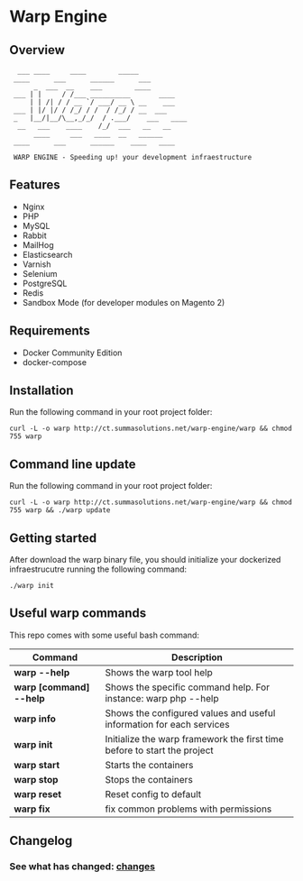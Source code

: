 # Warp Engine

## Overview


```
  ___ ____     ____        _____
 ____      ___      ______      ___
      _  ___  __    ___        ____
 ___ | |     / /___ __________       ____
     | | /| / / __ `/ ___/ __ \ __    ___
 ___ | |/ |/ / /_/ / /  / /_/ / __  ___
 _   |__/|__/\__,_/_/  / .___/    ___   ____
  __   ___    ____    /_/  ___   __   __
      ____     ___   ____  __   ______
 ____      ___      ______    ____   ____

 WARP ENGINE - Speeding up! your development infraestructure
```


## Features

* Nginx
* PHP
* MySQL
* Rabbit
* MailHog
* Elasticsearch
* Varnish
* Selenium
* PostgreSQL
* Redis
* Sandbox Mode (for developer modules on Magento 2)

## Requirements

* Docker Community Edition
* docker-compose


## Installation

Run the following command in your root project folder:

```
curl -L -o warp http://ct.summasolutions.net/warp-engine/warp && chmod 755 warp
```

## Command line update

Run the following command in your root project folder:

```
curl -L -o warp http://ct.summasolutions.net/warp-engine/warp && chmod 755 warp && ./warp update
```

## Getting started

After download the warp binary file, you should initialize your dockerized infraestrucutre running the following command:

```
./warp init	
```

## Useful warp commands

This repo comes with some useful bash command:

|  Command  |  Description  |
|  -------  |  -----------  |
| **warp --help** | Shows the warp tool help |
| **warp [command] --help** | Shows the specific command help. For instance: warp php --help |
| **warp info** | Shows the configured values and useful information for each services |
| **warp init** |  Initialize the warp framework the first time before to start the project |
| **warp start** | Starts the containers |
| **warp stop** | Stops the containers |
| **warp reset** | Reset config to default |
| **warp fix** | fix common problems with permissions |

## Changelog

### See what has changed: [changes](https://github.com/SummaSolutions/warp-engine/blob/master/CHANGES.md)

